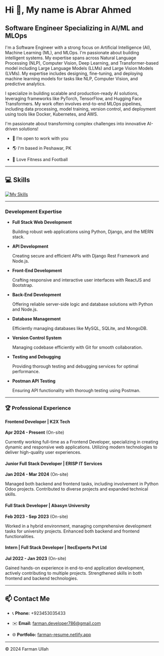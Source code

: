 # Hi 👋, My name is Abrar Ahmed

## Software Engineer Specializing in AI/ML and MLOps

I'm a Software Engineer with a strong focus on Artificial Intelligence (AI), Machine Learning (ML), and MLOps. I'm passionate about building intelligent systems. My expertise spans across Natural Language Processing (NLP), Computer Vision, Deep Learning, and Transformer-based model including Large Language Models (LLMs) and Large Vision Models (LVMs). My expertise includes designing, fine-tuning, and deploying machine learning models for tasks like NLP, Computer Vision, and predictive analytics. 

I specialize in building scalable and production-ready AI solutions, leveraging frameworks like PyTorch, TensorFlow, and Hugging Face Transformers. My work often involves end-to-end MLOps pipelines, including data processing, model training, version control, and deployment using tools like Docker, Kubernetes, and AWS.

I'm passionate about transforming complex challenges into innovative AI-driven solutions!


- 💞️ I’m open to work with you

- 🌎 I'm based in Peshawar, PK

- 🎽 Love Fitness and Football
 
---
 
## 💻 Skills  

[![My Skills](https://skillicons.dev/icons?i=python,tensorflow,pytorch,docker,kubernetes,aws,gcp,fastapi,flask,mongodb,postgres,mysql,git,github,postman)](https://skillicons.dev)

---
 
### Development Expertise
 
- **Full Stack Web Development**  

  Building robust web applications using Python, Django, and the MERN stack.

- **API Development**  

  Creating secure and efficient APIs with Django Rest Framework and Node.js.

- **Front-End Development**  

  Crafting responsive and interactive user interfaces with ReactJS and Bootstrap.

- **Back-End Development**  

  Offering reliable server-side logic and database solutions with Python and Node.js.

- **Database Management**  

  Efficiently managing databases like MySQL, SQLite, and MongoDB.

- **Version Control System**  

  Managing codebase efficiently with Git for smooth collaboration.

- **Testing and Debugging**  

  Providing thorough testing and debugging services for optimal performance.

- **Postman API Testing**  

  Ensuring API functionality with thorough testing using Postman.
 
---
 
### 🏆 Professional Experience  
 
#### Frontend Developer | **K2X Tech**  

**Apr 2024 - Present** (On-site)  

Currently working full-time as a Frontend Developer, specializing in creating dynamic and responsive web applications. Utilizing modern technologies to deliver high-quality user experiences.
 
#### Junior Full Stack Developer | **ERISP IT Services**  

**Jan 2024 - Mar 2024** (On-site)  

Managed both backend and frontend tasks, including involvement in Python Odoo projects. Contributed to diverse projects and expanded technical skills.
 
#### Full Stack Developer | **Abasyn University**  

**Feb 2023 - Sep 2023** (On-site)  

Worked in a hybrid environment, managing comprehensive development tasks for university projects. Enhanced both backend and frontend functionalities.
 
#### Intern | Full Stack Developer | **ItecExperts Pvt Ltd**  

**Jul 2022 - Jan 2023** (On-site)  

Gained hands-on experience in end-to-end application development, actively contributing to multiple projects. Strengthened skills in both frontend and backend technologies.
 
---
 
## 📫 Contact Me  

- 📞 **Phone:** +923453035433  

- ✉️ **Email:** farman.developer786@gmail.com  

- 🌐 **Portfolio:** [farman-resume.netlify.app](https://farman-resume.netlify.app)  
 
---
 
© 2024 Farman Ullah

 
